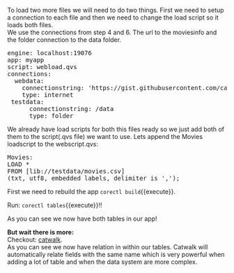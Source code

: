 To load two more files we will need to do two things. First we need to setup a connection to each file and then we need to change the load script so it loads both files.
<br>
We use the connections from step 4 and 6. The url to the moviesinfo and the folder connection to the data folder.


<pre class="file" data-filename="corectl.yml" data-target="replace">
engine: localhost:19076 
app: myapp  
script: webload.qvs 
connections: 
  webdata: 
    connectionstring: 'https://gist.githubusercontent.com/carlioth/b86ede12e75b5756c9f34c0d65a22bb3/raw/e733b74c7c1c5494669b36893a31de5427b7b4fc/MovieInfo.csv'
    type: internet 
 testdata: 
      connectionstring: /data 
      type: folder 
</pre>

We already have load scripts for both this files ready so we just add both of them to the script(.qvs file) we want to use. Lets append the Movies loadscript to the webscript.qvs:

<pre class="file" data-filename="webload.qvs" data-target="append">
Movies:
LOAD *
FROM [lib://testdata/movies.csv]
(txt, utf8, embedded labels, delimiter is ',');
</pre>


First we need to rebuild the app `corectl build`{{execute}}.

Run: `corectl tables`{{execute}}!!

As you can see we now have both tables in our app!
<br>

**But wait there is more:**
<br>
Checkout: [catwalk](https://catwalk.core.qlik.com/?engine_url=wss://2886795276-19076-ollie02.environments.katacoda.com/home/engine/Qlik/Sense/Apps/myapp ).
<br>
As you can see we now have relation in within our tables. Catwalk will automatically relate fields with the same name which is very powerful when adding a lot of table and when the data system are more complex.